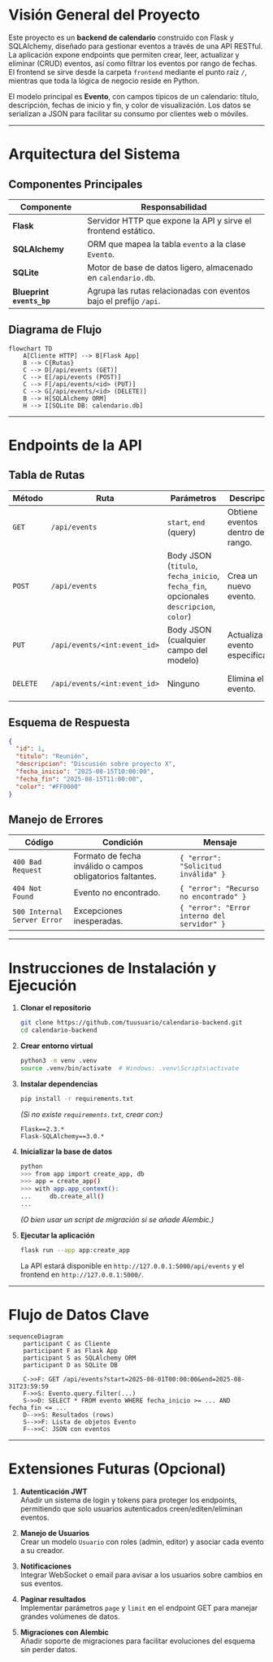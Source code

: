 # Visión General del Proyecto
Este proyecto es un **backend de calendario** construido con Flask y SQLAlchemy, diseñado para gestionar eventos a través de una API RESTful. La aplicación expone endpoints que permiten crear, leer, actualizar y eliminar (CRUD) eventos, así como filtrar los eventos por rango de fechas. El frontend se sirve desde la carpeta `frontend` mediante el punto raíz `/`, mientras que toda la lógica de negocio reside en Python.

El modelo principal es **Evento**, con campos típicos de un calendario: título, descripción, fechas de inicio y fin, y color de visualización. Los datos se serializan a JSON para facilitar su consumo por clientes web o móviles.

---

# Arquitectura del Sistema
## Componentes Principales
| Componente | Responsabilidad |
|------------|-----------------|
| **Flask** | Servidor HTTP que expone la API y sirve el frontend estático. |
| **SQLAlchemy** | ORM que mapea la tabla `evento` a la clase `Evento`. |
| **SQLite** | Motor de base de datos ligero, almacenado en `calendario.db`. |
| **Blueprint `events_bp`** | Agrupa las rutas relacionadas con eventos bajo el prefijo `/api`. |

## Diagrama de Flujo
```mermaid
flowchart TD
    A[Cliente HTTP] --> B[Flask App]
    B --> C{Rutas}
    C --> D[/api/events (GET)]
    C --> E[/api/events (POST)]
    C --> F[/api/events/<id> (PUT)]
    C --> G[/api/events/<id> (DELETE)]
    B --> H[SQLAlchemy ORM]
    H --> I[SQLite DB: calendario.db]
```

---

# Endpoints de la API
## Tabla de Rutas

| Método | Ruta | Parámetros | Descripción | Respuesta |
|--------|------|------------|-------------|-----------|
| `GET` | `/api/events` | `start`, `end` (query) | Obtiene eventos dentro del rango. | `200 OK`: Lista de eventos en JSON. |
| `POST` | `/api/events` | Body JSON (`titulo`, `fecha_inicio`, `fecha_fin`, opcionales `descripcion`, `color`) | Crea un nuevo evento. | `201 Created`: Evento creado. |
| `PUT` | `/api/events/<int:event_id>` | Body JSON (cualquier campo del modelo) | Actualiza el evento especificado. | `200 OK`: Evento actualizado. |
| `DELETE` | `/api/events/<int:event_id>` | Ninguno | Elimina el evento. | `200 OK`: Mensaje de éxito. |

## Esquema de Respuesta
```json
{
  "id": 1,
  "titulo": "Reunión",
  "descripcion": "Discusión sobre proyecto X",
  "fecha_inicio": "2025-08-15T10:00:00",
  "fecha_fin": "2025-08-15T11:00:00",
  "color": "#FF0000"
}
```

## Manejo de Errores
| Código | Condición | Mensaje |
|--------|-----------|---------|
| `400 Bad Request` | Formato de fecha inválido o campos obligatorios faltantes. | `{ "error": "Solicitud inválida" }` |
| `404 Not Found` | Evento no encontrado. | `{ "error": "Recurso no encontrado" }` |
| `500 Internal Server Error` | Excepciones inesperadas. | `{ "error": "Error interno del servidor" }` |

---

# Instrucciones de Instalación y Ejecución
1. **Clonar el repositorio**  
   ```bash
   git clone https://github.com/tuusuario/calendario-backend.git
   cd calendario-backend
   ```

2. **Crear entorno virtual**  
   ```bash
   python3 -m venv .venv
   source .venv/bin/activate  # Windows: .venv\Scripts\activate
   ```

3. **Instalar dependencias**  
   ```bash
   pip install -r requirements.txt
   ```
   *(Si no existe `requirements.txt`, crear con:)*  
   ```text
   Flask==2.3.*
   Flask-SQLAlchemy==3.0.*
   ```

4. **Inicializar la base de datos**  
   ```bash
   python
   >>> from app import create_app, db
   >>> app = create_app()
   >>> with app.app_context():
   ...     db.create_all()
   ...
   ```
   *(O bien usar un script de migración si se añade Alembic.)*

5. **Ejecutar la aplicación**  
   ```bash
   flask run --app app:create_app
   ```
   La API estará disponible en `http://127.0.0.1:5000/api/events` y el frontend en `http://127.0.0.1:5000/`.

---

# Flujo de Datos Clave
```mermaid
sequenceDiagram
    participant C as Cliente
    participant F as Flask App
    participant S as SQLAlchemy ORM
    participant D as SQLite DB

    C->>F: GET /api/events?start=2025-08-01T00:00:00&end=2025-08-31T23:59:59
    F->>S: Evento.query.filter(...)
    S->>D: SELECT * FROM evento WHERE fecha_inicio >= ... AND fecha_fin <= ...
    D-->>S: Resultados (rows)
    S-->>F: Lista de objetos Evento
    F-->>C: JSON con eventos
```

---

# Extensiones Futuras (Opcional)

1. **Autenticación JWT**  
   Añadir un sistema de login y tokens para proteger los endpoints, permitiendo que solo usuarios autenticados creen/editen/eliminan eventos.

2. **Manejo de Usuarios**  
   Crear un modelo `Usuario` con roles (admin, editor) y asociar cada evento a su creador.

3. **Notificaciones**  
   Integrar WebSocket o email para avisar a los usuarios sobre cambios en sus eventos.

4. **Paginar resultados**  
   Implementar parámetros `page` y `limit` en el endpoint GET para manejar grandes volúmenes de datos.

5. **Migraciones con Alembic**  
   Añadir soporte de migraciones para facilitar evoluciones del esquema sin perder datos.